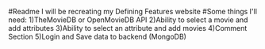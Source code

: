 #Readme
I will be recreating my Defining Features website
#Some things I'll need:
1)TheMovieDB or OpenMovieDB API
2)Ability to select a movie and add attributes
3)Ability to select an attribute and add movies
4)Comment Section
5)Login and Save data to backend (MongoDB) 